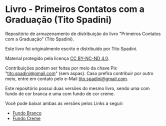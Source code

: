 # Livro - Primeiros Contatos com a Graduação (Tito Spadini)

Repositório de armazenamento de distribuição do livro "Primeiros Contatos com a Graduação" (Tito Spadini).

Este livro foi originalmente escrito e distribuído por Tito Spadini.

Material protegido pela licença [CC BY-NC-ND 4.0](https://creativecommons.org/licenses/by-nc-nd/4.0/).

Contribuições podem ser feitas por meio da chave Pix "tito.spadini@gmail.com" (sem aspas). Caso prefira contribuir por outro meio, entre em contato pelo e-Mail tito.spadini@gmail.com.

Este repositório possui duas versões do mesmo livro, sendo uma com fundo de cor branca e uma com fundo de cor creme.

Você pode baixar ambas as versões pelos Links a seguir:

- [Fundo Branco](https://github.com/titocaco/livro-graduacao-1/raw/main/Tito%20Spadini%20-%20Primeiros%20Contatos%20com%20a%20Gradua%C3%A7%C3%A3o.pdf)
- [Fundo Creme](https://github.com/titocaco/livro-graduacao-1/raw/main/Tito%20Spadini%20-%20Primeiros%20Contatos%20com%20a%20Gradua%C3%A7%C3%A3o%20-%20Fundo%20Creme.pdf)
